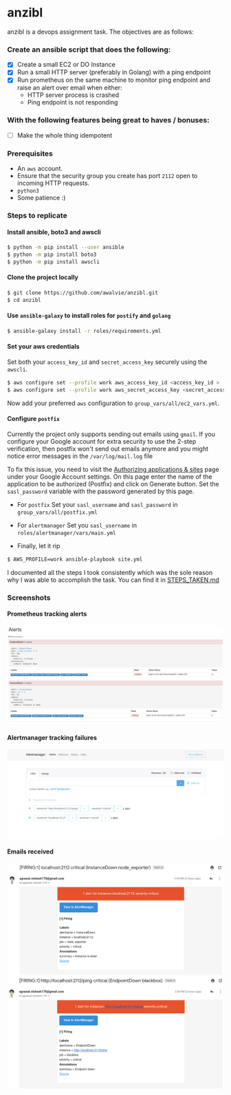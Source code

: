 # anzibl

anzibl is a devops assignment task. The objectives are as follows:

### Create an ansible script that does the following:

- [x] Create a small EC2 or DO Instance
- [x] Run a small HTTP server (preferably in Golang) with a ping endpoint
- [x] Run prometheus on the same machine to monitor ping endpoint and raise an alert over email when either:
	- HTTP server process is crashed
	- Ping endpoint is not responding

### With the following features being great to haves / bonuses:

- [ ] Make the whole thing idempotent

### Prerequisites

- An `aws` account.
- Ensure that the security group you create has port `2112` open to incoming HTTP requests.
- `python3`
- Some patience :)

### Steps to replicate

#### Install ansible, boto3 and awscli

```bash
$ python -m pip install --user ansible
$ python -m pip install boto3
$ python -m pip install awscli
```

#### Clone the project locally
```bash
$ git clone https://github.com/awalvie/anzibl.git
$ cd anzibl
```

#### Use `ansible-galaxy` to install roles for `postify` and `golang`
```bash
$ ansible-galaxy install -r roles/requirements.yml
```

#### Set your aws credentials

Set both your `access_key_id` and `secret_access_key` securely using the `awscli`.

```bash
$ aws configure set --profile work aws_access_key_id <access_key_id >
$ aws configure set --profile work aws_secret_access_key <secret_access_key >
```

Now add your preferred `aws` configuration to `group_vars/all/ec2_vars.yml`.

#### Configure `postfix`

Currently the project only supports sending out emails using `gmail`. If you configure your Google account for extra security to use the 2-step verification, then postfix won't send out emails anymore and you might notice error messages in the `/var/log/mail.log` file

To fix this issue, you need to visit the [Authorizing applications & sites](http://www.google.com/accounts/IssuedAuthSubTokens?hide_authsub=1) page under your Google Account settings. On this page enter the name of the application to be authorized (Postfix) and click on Generate button. Set the `sasl_password` variable with the password generated by this page.

- For `postfix`
Set your `sasl_username` and `sasl_password` in `group_vars/all/postfix.yml`

- For `alertmanager`
Set you `sasl_username` in `roles/alertmanager/vars/main.yml`

- Finally, let it rip
```bash
$ AWS_PROFILE=work ansible-playbook site.yml 
```

I documented all the steps I took consistently which was the sole reason why I was able to accomplish the task. You can find it in [STEPS_TAKEN.md](./STEPS_TAKEN.md)

### Screenshots

#### Prometheus tracking alerts
![](./docs/alert_monitoring.png)

#### Alertmanager tracking failures
![](./docs/alertmanager.png)

#### Emails received
![](./docs/node_exporter_email.png)
![](./docs/blackbox_email.png)